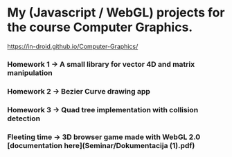 # My (Javascript / WebGL) projects for the course Computer Graphics.

https://in-droid.github.io/Computer-Graphics/ 

### Homework 1 -> A small library for vector 4D and matrix manipulation
### Homework 2 -> Bezier Curve drawing app
### Homework 3 -> Quad tree implementation with collision detection
### Fleeting time -> 3D browser game made with WebGL 2.0 [documentation here](Seminar/Dokumentacija (1).pdf)
